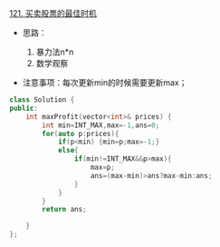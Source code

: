 [121. 买卖股票的最佳时机](https://leetcode-cn.com/problems/best-time-to-buy-and-sell-stock/)

+ 思路：
  1. 暴力法n*n
  2. 数学观察

+ 注意事项：每次更新min的时候需要更新max；

```cpp
class Solution {
public:
    int maxProfit(vector<int>& prices) {
        int min=INT_MAX,max=-1,ans=0;
        for(auto p:prices){
            if(p<min) {min=p;max=-1;}
            else{
                if(min!=INT_MAX&&p>max){
                    max=p;
                    ans=(max-min)>ans?max-min:ans;
                }
            }
        }
        return ans;

    }
};
```